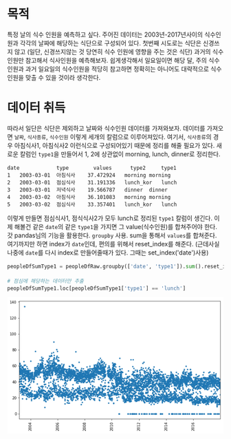 # 목적

특정 날의 식수 인원을 예측하고 싶다. 주어진 데이터는 2003년-2017년사이의 식수인원과 각각의 날짜에 해당하는 식단으로 구성되어 있다. 첫번째 시도로는 식단은 신경쓰지 않고 (일단, 신경쓰지않는 것 당연히 식수 인원에 영향을 주는 것은 식단) 과거의 식수인원만 참고해서 식사인원을 예측해보자. 쉽게생각해서 일요일이면 해당 달, 주의 식수 인원과 과거 일요일의 식수인원을 적당히 참고하면 정확히는 아니어도 대략적으로 식수인원을 맞출 수 있을 것이라 생각한다.


# 데이터 취득
따라서 일단은 식단은 제외하고 날짜와 식수인원 데이터를 가져와보자. 데이터를 가져오면 `날짜`, `식사종류`, `식수인원` 이렇게 세개의 칼럼으로 이루어져있다. 여기서, `식사종류`의 경우 아침식사1, 아침식사2 이런식으로 구성되어있기 때문에 정리를 해줄 필요가 있다. 새로운 칼럼인 `type1`을 만들어서 1, 2에 상관없이 morning, lunch, dinner로 정리한다.

```
date        	type	    values  	type2	  type1
1	2003-03-01	아침식사	37.472924	morning	morning
2	2003-03-01	점심식사	31.191336	lunch_kor	lunch
3	2003-03-01	저녁식사	19.566787	dinner	dinner
4	2003-03-02	아침식사	36.101083	morning	morning
5	2003-03-02	점심식사	33.357401	lunch_kor	lunch
```

이렇게 만들면 점심식사1, 점식식사2가 모두 lunch로 정리된 `type1` 칼럼이 생긴다. 이제 해볼건 같은 `date`의 같은 `type1`을 가지면 그 value(식수인원)를 합쳐주어야 한다. 갓 pandas님의 기능을 활용한다. `groupby` 사용. sum을 통해서 `values`를 합쳐준다. 여기까지만 하면 index가 `date`인데, 편의를 위해서 reset_index를 해준다. (근데사실 나중에 `date`를 다시 index로 만들어줄때가 있다. 그때는 set_index('date')사용)

```python
peopleDfSumType1 = peopleDfRaw.groupby(['date', 'type1']).sum().reset_index()

# 점심에 해당하는 데이터만 추출
peopleDfSumType1.loc[peopleDfSumType1['type1'] == 'lunch']

```


![점심에 대한 people count plot](./people_count.png)
